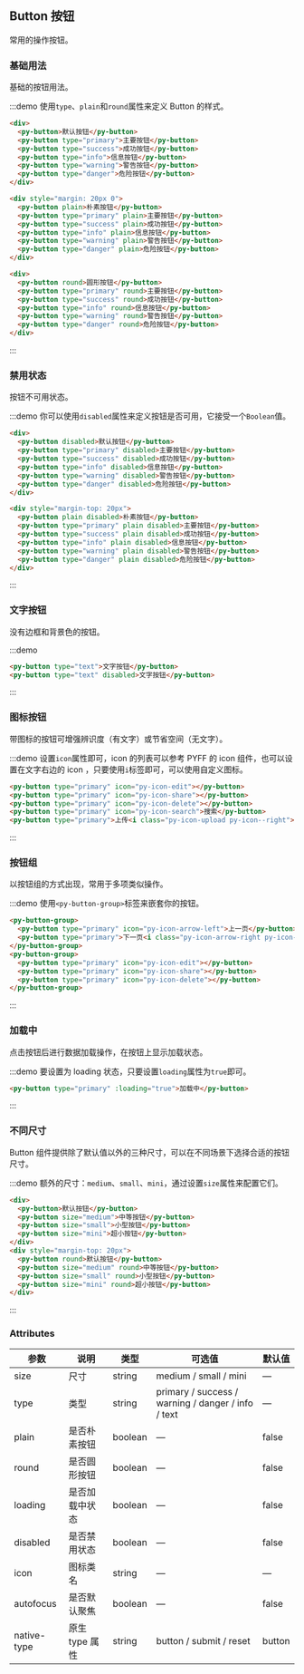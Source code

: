 <style lang="scss">
  .demo-box.demo-button {
    .py-row {
      margin-bottom: 10px;
    }
    .py-button + .py-button {
      margin-left: 10px;
    }
    .py-button-group {
      margin-bottom: 20px;

      .py-button + .py-button {
        margin-left: 0;
      }

      & + .py-button-group {
        margin-left: 10px;
      }
    }
  }
</style>

## Button 按钮
常用的操作按钮。

### 基础用法

基础的按钮用法。

:::demo 使用`type`、`plain`和`round`属性来定义 Button 的样式。

```html
<div>
  <py-button>默认按钮</py-button>
  <py-button type="primary">主要按钮</py-button>
  <py-button type="success">成功按钮</py-button>
  <py-button type="info">信息按钮</py-button>
  <py-button type="warning">警告按钮</py-button>
  <py-button type="danger">危险按钮</py-button>
</div>

<div style="margin: 20px 0">
  <py-button plain>朴素按钮</py-button>
  <py-button type="primary" plain>主要按钮</py-button>
  <py-button type="success" plain>成功按钮</py-button>
  <py-button type="info" plain>信息按钮</py-button>
  <py-button type="warning" plain>警告按钮</py-button>
  <py-button type="danger" plain>危险按钮</py-button>
</div>

<div>
  <py-button round>圆形按钮</py-button>
  <py-button type="primary" round>主要按钮</py-button>
  <py-button type="success" round>成功按钮</py-button>
  <py-button type="info" round>信息按钮</py-button>
  <py-button type="warning" round>警告按钮</py-button>
  <py-button type="danger" round>危险按钮</py-button>
</div>
```
:::

### 禁用状态

按钮不可用状态。

:::demo 你可以使用`disabled`属性来定义按钮是否可用，它接受一个`Boolean`值。

```html
<div>
  <py-button disabled>默认按钮</py-button>
  <py-button type="primary" disabled>主要按钮</py-button>
  <py-button type="success" disabled>成功按钮</py-button>
  <py-button type="info" disabled>信息按钮</py-button>
  <py-button type="warning" disabled>警告按钮</py-button>
  <py-button type="danger" disabled>危险按钮</py-button>
</div>

<div style="margin-top: 20px">
  <py-button plain disabled>朴素按钮</py-button>
  <py-button type="primary" plain disabled>主要按钮</py-button>
  <py-button type="success" plain disabled>成功按钮</py-button>
  <py-button type="info" plain disabled>信息按钮</py-button>
  <py-button type="warning" plain disabled>警告按钮</py-button>
  <py-button type="danger" plain disabled>危险按钮</py-button>
</div>
```
:::

### 文字按钮

没有边框和背景色的按钮。

:::demo
```html
<py-button type="text">文字按钮</py-button>
<py-button type="text" disabled>文字按钮</py-button>
```
:::

### 图标按钮

带图标的按钮可增强辨识度（有文字）或节省空间（无文字）。

:::demo 设置`icon`属性即可，icon 的列表可以参考 PYFF 的 icon 组件，也可以设置在文字右边的 icon ，只要使用`i`标签即可，可以使用自定义图标。

```html
<py-button type="primary" icon="py-icon-edit"></py-button>
<py-button type="primary" icon="py-icon-share"></py-button>
<py-button type="primary" icon="py-icon-delete"></py-button>
<py-button type="primary" icon="py-icon-search">搜索</py-button>
<py-button type="primary">上传<i class="py-icon-upload py-icon--right"></i></py-button>
```
:::

### 按钮组

以按钮组的方式出现，常用于多项类似操作。

:::demo 使用`<py-button-group>`标签来嵌套你的按钮。

```html
<py-button-group>
  <py-button type="primary" icon="py-icon-arrow-left">上一页</py-button>
  <py-button type="primary">下一页<i class="py-icon-arrow-right py-icon--right"></i></py-button>
</py-button-group>
<py-button-group>
  <py-button type="primary" icon="py-icon-edit"></py-button>
  <py-button type="primary" icon="py-icon-share"></py-button>
  <py-button type="primary" icon="py-icon-delete"></py-button>
</py-button-group>
```
:::

### 加载中

点击按钮后进行数据加载操作，在按钮上显示加载状态。

:::demo 要设置为 loading 状态，只要设置`loading`属性为`true`即可。

```html
<py-button type="primary" :loading="true">加载中</py-button>
```
:::

### 不同尺寸

Button 组件提供除了默认值以外的三种尺寸，可以在不同场景下选择合适的按钮尺寸。

:::demo 额外的尺寸：`medium`、`small`、`mini`，通过设置`size`属性来配置它们。

```html
<div>
  <py-button>默认按钮</py-button>
  <py-button size="medium">中等按钮</py-button>
  <py-button size="small">小型按钮</py-button>
  <py-button size="mini">超小按钮</py-button>
</div>
<div style="margin-top: 20px">
  <py-button round>默认按钮</py-button>
  <py-button size="medium" round>中等按钮</py-button>
  <py-button size="small" round>小型按钮</py-button>
  <py-button size="mini" round>超小按钮</py-button>
</div>
```
:::

### Attributes
| 参数      | 说明    | 类型      | 可选值       | 默认值   |
|---------- |-------- |---------- |-------------  |-------- |
| size     | 尺寸   | string  |   medium / small / mini            |    —     |
| type     | 类型   | string    |   primary / success / warning / danger / info / text |     —    |
| plain     | 是否朴素按钮   | boolean    | — | false   |
| round     | 是否圆形按钮   | boolean    | — | false   |
| loading     | 是否加载中状态   | boolean    | — | false   |
| disabled  | 是否禁用状态    | boolean   | —   | false   |
| icon  | 图标类名 | string   |  —  |  —  |
| autofocus  | 是否默认聚焦 | boolean   |  —  |  false  |
| native-type | 原生 type 属性 | string | button / submit / reset | button |
